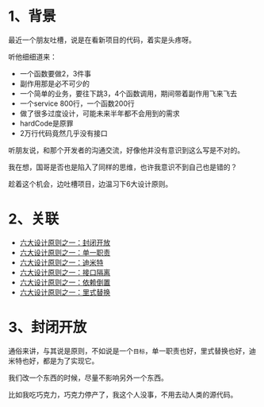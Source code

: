 # 1、背景
最近一个朋友吐槽，说是在看新项目的代码，着实是头疼呀。

听他细细道来：
* 一个函数要做2，3件事
* 副作用那是必不可少的
* 一个简单的业务，要往下跳3，4个函数调用，期间带着副作用飞来飞去
* 一个service 800行，一个函数200行
* 做了很多过度设计，可能未来半年都不会用到的需求
* hardCode是原罪
* 2万行代码竟然几乎没有接口

听朋友说，和那个开发者的沟通交流，好像他并没有意识到这么写是不对的。

我在想，国哥是否也是陷入了同样的思维，也许我意识不到自己也是错的？

趁着这个机会，边吐槽项目，边温习下6大设计原则。


# 2、关联
* [六大设计原则之一：封闭开放](http://fatpo.github.io/#/设计模式/六大原则/封闭开放)
* [六大设计原则之一：单一职责](http://fatpo.github.io/#/设计模式/六大原则/单一职责)
* [六大设计原则之一：迪米特](http://fatpo.github.io/#/设计模式/六大原则/迪米特)
* [六大设计原则之一：接口隔离](http://fatpo.github.io/#/设计模式/六大原则/接口隔离)
* [六大设计原则之一：依赖倒置](http://fatpo.github.io/#/设计模式/六大原则/依赖倒置)
* [六大设计原则之一：里式替换](http://fatpo.github.io/#/设计模式/六大原则/里式替换)

# 3、封闭开放
通俗来讲，与其说是原则，不如说是一个`目标`，单一职责也好，里式替换也好，迪米特也好，都是为了实现它。

我们改一个东西的时候，尽量不影响另外一个东西。

比如我吃巧克力，巧克力停产了，我这个人没事，不用去动人类的源代码。